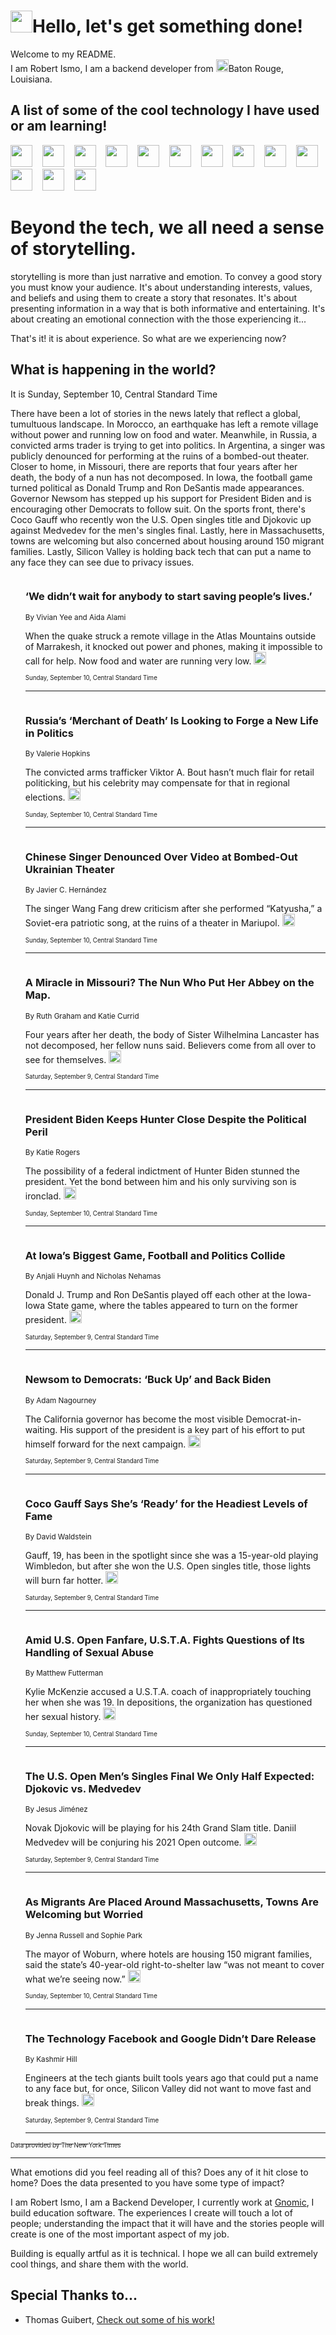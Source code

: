 <h1><img src="https://emojis.slackmojis.com/emojis/images/1643514375/3493/hot-coffee.gif?1643514375" width="35"/>Hello, let's get something done!</h1>

<p>Welcome to my README.<br/>
I am Robert Ismo, I am a backend developer from <img src="https://emojis.slackmojis.com/emojis/images/1638395689/50435/moulin_rouge.png?1638395689" width="20"/>Baton Rouge, Louisiana.</p>
<h2>A list of some of the cool technology I have used or am learning!</h2>
<p>
<img src="https://emojis.slackmojis.com/emojis/images/1643516091/21142/meow_bongotap.gif?1643516091" width="35" alt="">
<img src="https://img.shields.io/badge/Favorite%20Frontend%20Framework-SvelteKit-f83903" alt="">
<img src="https://img.shields.io/badge/Second%20Favorite-Vue-40b581" alt="">
<img src="https://img.shields.io/badge/Most%20Used%20Runtime-Nodejs-78b061" alt="">
<img src="https://emojis.slackmojis.com/emojis/images/1643517416/34482/fire.gif?1643517416" width="35" alt="">
<img src="https://img.shields.io/badge/Javascript%20But%20Better-Typescript-0078ca" alt="">
<img src="https://img.shields.io/badge/Favorite%20Language-Elixir-3e244d" alt="">
<img src="https://img.shields.io/badge/Containerize%20Everything-Docker-6ac9ef" alt="">
<img src="https://emojis.slackmojis.com/emojis/images/1643514596/5999/meow_party.gif?1643514596" width="35" alt="">
<img src="https://img.shields.io/badge/API%20Love%20Language-Graphql-de32a5" alt="">
<img src="https://img.shields.io/badge/Our%20Favorite%20Version%20Controller-Git-e94f33" alt="">
<img src="https://img.shields.io/badge/Favorite%20Database-Redis-d42d1d" alt="">
<img src="https://emojis.slackmojis.com/emojis/images/1643514559/5584/deployparrot.gif?1643514559" width="35" alt="">
<img src="https://img.shields.io/badge/Container%20Interstate-RabbitMQ-f66200" alt="">
<img src="https://img.shields.io/badge/Gotta%20Learn-Kubernetes-316adf" alt="">
<img src="https://img.shields.io/badge/Really%20Mature%20Now-WASM-654fef" alt="">
<img src="https://emojis.slackmojis.com/emojis/images/1666642497/61942/dance_vibe.gif?1666642497" width="35" alt="">
<img src="https://img.shields.io/badge/For%20My%20M1-ARM64-657d96" alt="">
<img src="https://img.shields.io/badge/Loving%20This%20So%20Much-TailwindCSS-17bcb5" alt="">
<img src="https://img.shields.io/badge/Cool%20Build%20Tool-Vite-f9cb24" alt="">
<img src="https://emojis.slackmojis.com/emojis/images/1669231376/62819/working-on-it.gif?1669231376" width="35" alt="">
<img src="https://img.shields.io/badge/Fun%20and%20Easy%20Database-MongoDB-5f8c49" alt="">
<img src="https://img.shields.io/badge/JS%20Life%20Support-NPM-c73737" alt="">
<img src="https://img.shields.io/badge/I%20Liked%20It-DynamoDB-0073b9" alt="">
<img src="https://emojis.slackmojis.com/emojis/images/1643514045/46/question.gif?1643514045" width="35" alt="">
<img src="https://img.shields.io/badge/cool-React-60d6f9" alt="">
<img src="https://img.shields.io/badge/Future%20Big%20Project-Lambda-f37e00" alt="">
<img src="https://img.shields.io/badge/NPM%20But%20Better-PNPM-f1aa07" alt="">
<img src="https://emojis.slackmojis.com/emojis/images/1643514943/9662/fbwow.gif?1643514943" width="35" alt="">
<img src="https://img.shields.io/badge/First%20Language-C-662079" alt="">
<img src="https://img.shields.io/badge/Where%20I%20Deploy%20Frontend-Vercel-000000" alt="">
<img src="https://img.shields.io/badge/Who%20Does%20not%20Want%20an%20App-Swift-f9492a" alt="">
<img src="https://emojis.slackmojis.com/emojis/images/1643514058/151/javascript.png?1643514058" width="35" alt="">
<img src="https://img.shields.io/badge/cool-Python-fbd542" alt="">
<img src="https://img.shields.io/badge/Favorite%20Something-Stripe-656cdc" alt="">
<img src="https://img.shields.io/badge/Of%20Course-HTML5-ed6327" alt="">
<img src="https://emojis.slackmojis.com/emojis/images/1660415405/60731/bomb.gif?1660415405" width="35" alt="">
<img src="https://img.shields.io/badge/hate-CSS-2964ec" alt="">
<img src="https://img.shields.io/badge/Learning-CircleCI-141215" alt="">
<img src="https://img.shields.io/badge/Learning-Rust-fbbb3b" alt="">
<img src="https://emojis.slackmojis.com/emojis/images/1660415397/60712/writing-hand.gif?1660415397" width="35" alt="">
<img src="https://img.shields.io/badge/Dev%20Browser%20of%20Choice-Firefox-cc4e26" alt="">
<img src="https://img.shields.io/badge/Recoverying%20From%20Windows-UNIX-1781e3" alt="">
<img src="https://img.shields.io/badge/LOVE-LogSeq-90c1c2" alt="">
<img src="https://emojis.slackmojis.com/emojis/images/1643514066/223/kirby.gif?1643514066" width="35" alt="">
<img src="https://img.shields.io/badge/Daily%20Driver-MacOS-e6e6e8" alt="">
<img src="https://img.shields.io/badge/Git%20Server-Github-000000" alt="">
<img src="https://img.shields.io/badge/enjoyable-EC2-f17428" alt="">
<img src="https://emojis.slackmojis.com/emojis/images/1643514239/2069/excited.gif?1643514239" width="35" alt="">
</p>
<h1>Beyond the tech, we all need a sense of storytelling.</h1>
<p>storytelling is more than just narrative and emotion. To convey a good story you must know your audience. It's about understanding interests, values, and beliefs and using them to create a story that resonates. It's about presenting information in a way that is both informative and entertaining. It's about creating an emotional connection with the those experiencing it...</p>
<p>That's it! it is about experience. So what are we experiencing now?</p>
<h2>What is happening in the world?</h2>
<p>It is Sunday, September 10, Central Standard Time</p>
<p>
There have been a lot of stories in the news lately that reflect a global, tumultuous landscape. In Morocco, an earthquake has left a remote village without power and running low on food and water. Meanwhile, in Russia, a convicted arms trader is trying to get into politics. 
In Argentina, a singer was publicly denounced for performing at the ruins of a bombed-out theater. Closer to home, in Missouri, there are reports that four years after her death, the body of a nun has not decomposed. In Iowa, the football game turned political as Donald Trump and Ron DeSantis made appearances. Governor Newsom has stepped up his support for President Biden and is encouraging other Democrats to follow suit. 
On the sports front, there&#39;s Coco Gauff who recently won the U.S. Open singles title and Djokovic up against Medvedev for the men&#39;s singles final. Lastly, here in Massachusetts, towns are welcoming but also concerned about housing around 150 migrant families. Lastly, Silicon Valley is holding back tech that can put a name to any face they can see due to privacy issues.</p>
<ol>
<img src="https://img.shields.io/badge/-world-blue" alt="">
<h3>‘We didn’t wait for anybody to start saving people’s lives.’</h3>
<sub>By Vivian Yee and Aida Alami</sub>
<p>When the quake struck a remote village in the Atlas Mountains outside of Marrakesh, it knocked out power and phones, making it impossible to call for help. Now food and water are running very low.  <a href="https://nyti.ms/3EwbTHN"><img src="https://developer.nytimes.com/files/poweredby_nytimes_30b.png?v=1583354208352" height="20"></a></p>
<sub><sub>Sunday, September 10, Central Standard Time</sub></sub>
<hr/>
<img src="https://img.shields.io/badge/-world-blue" alt="">
<h3>Russia’s ‘Merchant of Death’ Is Looking to Forge a New Life in Politics</h3>
<sub>By Valerie Hopkins</sub>
<p>The convicted arms trafficker Viktor A. Bout hasn’t much flair for retail politicking, but his celebrity may compensate for that in regional elections.  <a href="https://nyti.ms/3r6Cgki"><img src="https://developer.nytimes.com/files/poweredby_nytimes_30b.png?v=1583354208352" height="20"></a></p>
<sub><sub>Sunday, September 10, Central Standard Time</sub></sub>
<hr/>
<img src="https://img.shields.io/badge/-arts-blue" alt="">
<h3>Chinese Singer Denounced Over Video at Bombed-Out Ukrainian Theater</h3>
<sub>By Javier C. Hernández</sub>
<p>The singer Wang Fang drew criticism after she performed “Katyusha,” a Soviet-era patriotic song, at the ruins of a theater in Mariupol.  <a href="https://nyti.ms/461E7Ww"><img src="https://developer.nytimes.com/files/poweredby_nytimes_30b.png?v=1583354208352" height="20"></a></p>
<sub><sub>Sunday, September 10, Central Standard Time</sub></sub>
<hr/>
<img src="https://img.shields.io/badge/-us-blue" alt="">
<h3>A Miracle in Missouri? The Nun Who Put Her Abbey on the Map.</h3>
<sub>By Ruth Graham and Katie Currid</sub>
<p>Four years after her death, the body of Sister Wilhelmina Lancaster has not decomposed, her fellow nuns said. Believers come from all over to see for themselves.  <a href="https://nyti.ms/3LbMJ52"><img src="https://developer.nytimes.com/files/poweredby_nytimes_30b.png?v=1583354208352" height="20"></a></p>
<sub><sub>Saturday, September 9, Central Standard Time</sub></sub>
<hr/>
<img src="https://img.shields.io/badge/-us-blue" alt="">
<h3>President Biden Keeps Hunter Close Despite the Political Peril</h3>
<sub>By Katie Rogers</sub>
<p>The possibility of a federal indictment of Hunter Biden stunned the president. Yet the bond between him and his only surviving son is ironclad.  <a href="https://nyti.ms/3sJuJsd"><img src="https://developer.nytimes.com/files/poweredby_nytimes_30b.png?v=1583354208352" height="20"></a></p>
<sub><sub>Sunday, September 10, Central Standard Time</sub></sub>
<hr/>
<img src="https://img.shields.io/badge/-us-blue" alt="">
<h3>At Iowa’s Biggest Game, Football and Politics Collide</h3>
<sub>By Anjali Huynh and Nicholas Nehamas</sub>
<p>Donald J. Trump and Ron DeSantis played off each other at the Iowa-Iowa State game, where the tables appeared to turn on the former president.  <a href="https://nyti.ms/3EzKMeI"><img src="https://developer.nytimes.com/files/poweredby_nytimes_30b.png?v=1583354208352" height="20"></a></p>
<sub><sub>Saturday, September 9, Central Standard Time</sub></sub>
<hr/>
<img src="https://img.shields.io/badge/-us-blue" alt="">
<h3>Newsom to Democrats: ‘Buck Up’ and Back Biden</h3>
<sub>By Adam Nagourney</sub>
<p>The California governor has become the most visible Democrat-in-waiting. His support of the president is a key part of his effort to put himself forward for the next campaign.  <a href="https://nyti.ms/3Py2SV0"><img src="https://developer.nytimes.com/files/poweredby_nytimes_30b.png?v=1583354208352" height="20"></a></p>
<sub><sub>Saturday, September 9, Central Standard Time</sub></sub>
<hr/>
<img src="https://img.shields.io/badge/-sports-blue" alt="">
<h3>Coco Gauff Says She’s ‘Ready’ for the Headiest Levels of Fame</h3>
<sub>By David Waldstein</sub>
<p>Gauff, 19, has been in the spotlight since she was a 15-year-old playing Wimbledon, but after she won the U.S. Open singles title, those lights will burn far hotter.  <a href="https://nyti.ms/3LhcKzG"><img src="https://developer.nytimes.com/files/poweredby_nytimes_30b.png?v=1583354208352" height="20"></a></p>
<sub><sub>Saturday, September 9, Central Standard Time</sub></sub>
<hr/>
<img src="https://img.shields.io/badge/-sports-blue" alt="">
<h3>Amid U.S. Open Fanfare, U.S.T.A. Fights Questions of Its Handling of Sexual Abuse</h3>
<sub>By Matthew Futterman</sub>
<p>Kylie McKenzie accused a U.S.T.A. coach of inappropriately touching her when she was 19. In depositions, the organization has questioned her sexual history.  <a href="https://nyti.ms/3R9FQVA"><img src="https://developer.nytimes.com/files/poweredby_nytimes_30b.png?v=1583354208352" height="20"></a></p>
<sub><sub>Sunday, September 10, Central Standard Time</sub></sub>
<hr/>
<img src="https://img.shields.io/badge/-sports-blue" alt="">
<h3>The U.S. Open Men’s Singles Final We Only Half Expected: Djokovic vs. Medvedev</h3>
<sub>By Jesus Jiménez</sub>
<p>Novak Djokovic will be playing for his 24th Grand Slam title. Daniil Medvedev will be conjuring his 2021 Open outcome.  <a href="https://nyti.ms/3RmCCOm"><img src="https://developer.nytimes.com/files/poweredby_nytimes_30b.png?v=1583354208352" height="20"></a></p>
<sub><sub>Saturday, September 9, Central Standard Time</sub></sub>
<hr/>
<img src="https://img.shields.io/badge/-us-blue" alt="">
<h3>As Migrants Are Placed Around Massachusetts, Towns Are Welcoming but Worried</h3>
<sub>By Jenna Russell and Sophie Park</sub>
<p>The mayor of Woburn, where hotels are housing 150 migrant families, said the state’s 40-year-old right-to-shelter law “was not meant to cover what we’re seeing now.”  <a href="https://nyti.ms/3sKMFCO"><img src="https://developer.nytimes.com/files/poweredby_nytimes_30b.png?v=1583354208352" height="20"></a></p>
<sub><sub>Sunday, September 10, Central Standard Time</sub></sub>
<hr/>
<img src="https://img.shields.io/badge/-technology-blue" alt="">
<h3>The Technology Facebook and Google Didn’t Dare Release</h3>
<sub>By Kashmir Hill</sub>
<p>Engineers at the tech giants built tools years ago that could put a name to any face but, for once, Silicon Valley did not want to move fast and break things.  <a href="https://nyti.ms/3LcLcLZ"><img src="https://developer.nytimes.com/files/poweredby_nytimes_30b.png?v=1583354208352" height="20"></a></p>
<sub><sub>Saturday, September 9, Central Standard Time</sub></sub>
<hr/>
</ol>
<a href="https://developer.nytimes.com"><sub><sub>Data provided by The New York Times</sub></sub></a>
<hr/>
<p>What emotions did you feel reading all of this? Does any of it hit close to home? Does the data presented to you have some type of impact?</p>
<p>I am Robert Ismo, I am a Backend Developer, I currently work at <a href="https://gnomic.education/">Gnomic</a>, I build education software. The experiences I create will touch a lot of people; understanding the impact that it will have and the stories people will create is one of the most important aspect of my job.</p>
<p>Building is equally artful as it is technical. I hope we all can build extremely cool things, and share them with the world.</p>
<h2>Special Thanks to...</h2>
<ul>
<li>Thomas Guibert, <a href="https://github.com/thmsgbrt/thmsgbrt">Check out some of his work!</a></li>
</ul>